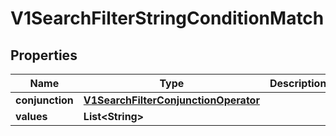# V1SearchFilterStringConditionMatch

## Properties
Name | Type | Description | Notes
------------ | ------------- | ------------- | -------------
**conjunction** | [**V1SearchFilterConjunctionOperator**](V1SearchFilterConjunctionOperator.md) |  |  [optional]
**values** | **List&lt;String&gt;** |  |  [optional]
